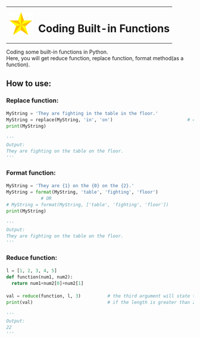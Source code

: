 <table align='center' border='0'><tr><td><img src='https://github.com/AshishAntil07/AshishAntil07/blob/home/5pointedStar.svg' height='65px' width='65px'></td> <td><h1>Coding Built-in Functions</h1></td></tr></table>
Coding some built-in functions in Python.<br>
Here, you will get reduce function, replace function, format method(as a function).<br>

## How to use:
### Replace function:
```python
MyString = 'They are fighting in the table in the floor.'
MyString = replace(MyString, 'in', 'on')                            # 4th parameter will state whether all matches will be replaced or not, by default it is true.
print(MyString)

'''
Output:
They are fighting on the table on the floor.
'''
```

### Format function:
```python
MyString = 'They are {1} on the {0} on the {2}.'
MyString = format(MyString, 'table', 'fighting', 'floor')
             # OR
# MyString = format(MyString, ['table', 'fighting', 'floor'])
print(MyString)

'''
Output:
They are fighting on the table on the floor.
'''
```

### Reduce function:
```python
l = [1, 2, 3, 4, 5]
def function(num1, num2):
  return num1+num2[0]+num2[1]

val = reduce(function, l, 3)          # the third argument will state the length of group of elements you want, by default it is 2.
print(val)                            # if the length is greater than 2, then it will pass the 2nd argument as a list.

'''
Output:
22
'''
```
